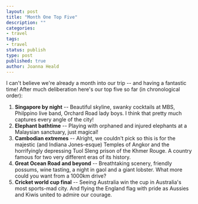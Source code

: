 ```yaml
---
layout: post
title: "Month One Top Five"
description: ""
categories:
- travel
tags:
- travel
status: publish
type: post
published: true
author: Joanna Heald
---
```


I can't believe we're already a month into our trip -- and having a fantastic time! After much deliberation here's our top five so far (in chronological order):

1. **Singapore by night** -- Beautiful skyline, swanky cocktails at MBS, Philppino live band, Orchard Road lady boys. I think that pretty much captures every angle of the city!
1. **Elephant bathtime** -- Playing with orphaned and injured elephants at a Malaysian sanctuary, just magical!
1. **Cambodian extremes** -- Alright, we couldn't pick so this is for the majestic (and Indiana Jones-esque) Temples of Angkor and the horrifyingly depressing Tuol Sleng prison of the Khmer Rouge. A country famous for two very different eras of its history.
1. **Great Ocean Road and beyond** -- Breathtaking scenery, friendly possums, wine tasting, a night in gaol and a giant lobster. What more could you want from a 1000km drive?
1. **Cricket world cup final** -- Seeing Australia win the cup in Australia's most sports-mad city. And flying the England flag with pride as Aussies and Kiwis united to admire our courage.